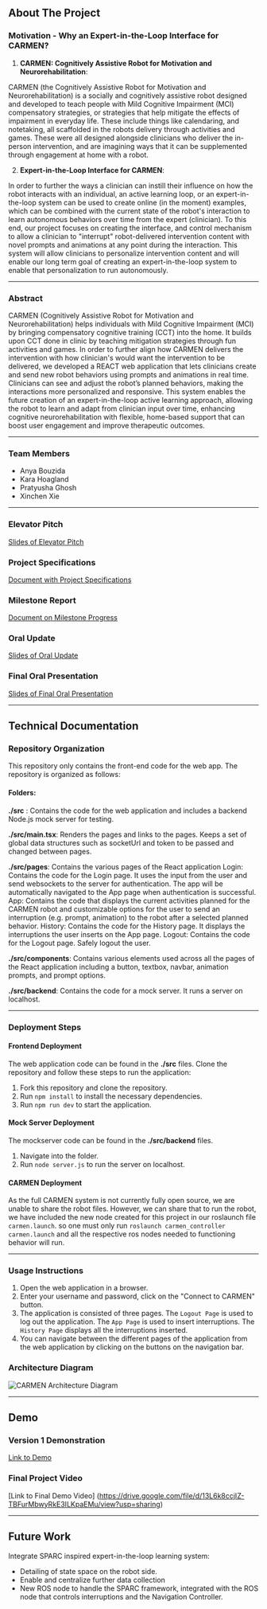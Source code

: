 [comment]: <> (This is a comment, it will not be included)

## About The Project

### Motivation - Why an Expert-in-the-Loop Interface for CARMEN?

1. **CARMEN: Cognitively Assistive Robot for Motivation and Neurorehabilitation**: 

[comment]: <> (what is carmen, who is involved in its usage, how is it currently being used, what is it's significance/how is it helpful)

CARMEN (the Cognitively Assistive Robot for Motivation and Neurorehabilitation) is a socially and cognitively assistive robot designed and developed to teach people with Mild Cognitive Impairment (MCI) compensatory strategies, or strategies that help mitigate the effects of impairment in everyday life. These include things like calendaring, and notetaking, all scaffolded in the robots delivery through activities and games. These were all designed alongside clinicians who deliver the in-person intervention, and are imagining ways that it can be supplemented through engagement at home with a robot.

2. **Expert-in-the-Loop Interface for CARMEN**:

In order to further the ways a clinician can instill their influence on how the robot interacts with an individual, an active learning loop, or an expert-in-the-loop system can be used to create online (in the moment) examples, which can be combined with the current state of the robot's interaction to learn autonomous behaviors over time from the expert (clinician). To this end, our project focuses on creating the interface, and control mechanism to allow a clinician to "interrupt" robot-delivered intervention content with novel prompts and animations at any point during the interaction. This system will allow clinicians to personalize intervention content and will enable our long term goal of creating an expert-in-the-loop system to enable that personalization to run autonomously.

---

### Abstract

CARMEN (Cognitively Assistive Robot for Motivation and Neurorehabilitation) helps individuals with Mild Cognitive Impairment (MCI) by bringing compensatory cognitive training (CCT) into the home. It builds upon CCT done in clinic by teaching mitigation strategies through fun activities and games. In order to further align how CARMEN delivers the intervention with how clinician's would want the intervention to be delivered, we developed a REACT web application that lets clinicians create and send new robot behaviors using prompts and animations in real time. Clinicians can see and adjust the robot’s planned behaviors, making the interactions more personalized and responsive. This system enables the future creation of an expert-in-the-loop active learning approach, allowing the robot to learn and adapt from clinician input over time, enhancing cognitive neurorehabilitation with flexible, home-based support that can boost user engagement and improve therapeutic outcomes.

---

### Team Members
- Anya Bouzida
- Kara Hoagland
- Pratyusha Ghosh
- Xinchen Xie

---

### Elevator Pitch

[Slides of Elevator Pitch](https://docs.google.com/presentation/d/1X-5zP_T8LLfxgnJf5mjk4AHbexQoV7Y8NyYjBcJjCSs/edit?usp=sharing)

### Project Specifications

[Document with Project Specifications](https://docs.google.com/document/d/10H6pUmHl3SZAczp-levR7cRhc9J_NGaACFJv8wNlcGw/edit?usp=sharing)

### Milestone Report

[Document on Milestone Progress](https://docs.google.com/document/d/1rjJsS09qILpKDAJw4Fnvlmxe1n0uVfqqQeGW1HdVCu0/edit?usp=sharing)

### Oral Update

[Slides of Oral Update](https://docs.google.com/presentation/d/12kv_HvILZ9NUuts5leJI20SAdBhx9o1TLjVrA0rFksk/edit?usp=sharing)

### Final Oral Presentation

[Slides of Final Oral Presentation](https://docs.google.com/presentation/d/1MFIHSK6prJjUNAwiYxMXdIeUGQSlZZ2laTrdMUac41g/edit?usp=sharing)

---

## Technical Documentation


### Repository Organization

This repository only contains the front-end code for the web app. The repository is organized as follows:

#### Folders:
**./src** : Contains the code for the web application and includes a backend Node.js mock server for testing.

**./src/main.tsx**: Renders the pages and links to the pages. Keeps a set of global data structures such as socketUrl and token to be passed and changed between pages.

**./src/pages**: Contains the various pages of the React application
Login: Contains the code for the Login page. It uses the input from the user and send websockets to the server for authentication. The app will be automatically navigated to the App page when authentication is successful.
App: Contains the code that displays the current activities planned for the CARMEN robot and customizable options for the user to send an interruption (e.g. prompt, animation) to the robot after a selected planned behavior.
History: Contains the code for the History page. It displays the interruptions the user inserts on the App page.
Logout: Contains the code for the Logout page. Safely logout the user.

**./src/components**: Contains various elements used across all the pages of the React application including a button, textbox, navbar, animation prompts, and prompt options.

**./src/backend**: Contains the code for a mock server. It runs a server on localhost.


---

### Deployment Steps

#### Frontend Deployment

The web application code can be found in the **./src** files.
Clone the repository and follow these steps to run the application:
1. Fork this repository and clone the repository.
2. Run `npm install` to install the necessary dependencies.
3. Run `npm run dev` to start the application.

#### Mock Server Deployment
The mockserver code can be found in the **./src/backend** files.
1. Navigate into the folder.
2. Run `node server.js` to run the server on localhost.
#### CARMEN Deployment

As the full CARMEN system is not currently fully open source, we are unable to share the robot files. However, we can share that to run the robot, we have included the new node created for this project in our roslaunch file `carmen.launch`. so one must only run `roslaunch carmen_controller carmen.launch` and all the respective ros nodes needed to functioning behavior will run.



---

### Usage Instructions

1. Open the web application in a browser.
2. Enter your username and password, click on the "Connect to CARMEN" button.
3. The application is consisted of three pages. The `Logout Page` is used to log out the application. The `App Page` is used to insert interruptions. The `History Page` displays all the interruptions inserted.
4. You can navigate between the different pages of the application from the web application by clicking on the buttons on the navigation bar.


### Architecture Diagram

![CARMEN Architecture Diagram](https://github.com/doudXD/CSE237D-CARMEN/assets/42587452/a7bc06b4-a35c-4f25-a06d-dab78fb32495)

---

## Demo

### Version 1 Demonstration

[Link to Demo](https://drive.google.com/file/d/1l5EyJ71iEKnRkgLNaQvXFNTW-6tjZwfK/view?usp=sharing)

### Final Project Video

[Link to Final Demo Video] (https://drive.google.com/file/d/13L6k8ccjIZ-TBFurMbwyRkE3ILKpaEMu/view?usp=sharing)

---

## Future Work

Integrate SPARC inspired expert-in-the-loop learning system:

- Detailing of state space on the robot side.
- Enable and centralize further data collection
- New ROS node to handle the SPARC framework, integrated with the ROS node that controls interruptions and the Navigation Controller.
